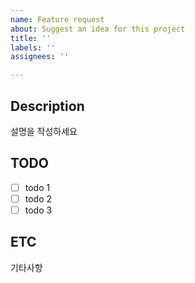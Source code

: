 ```yaml
---
name: Feature request
about: Suggest an idea for this project
title: ''
labels: ''
assignees: ''

---
```


## Description
설명을 작성하세요

## TODO
- [ ] todo 1
- [ ] todo 2
- [ ] todo 3

## ETC
기타사항
